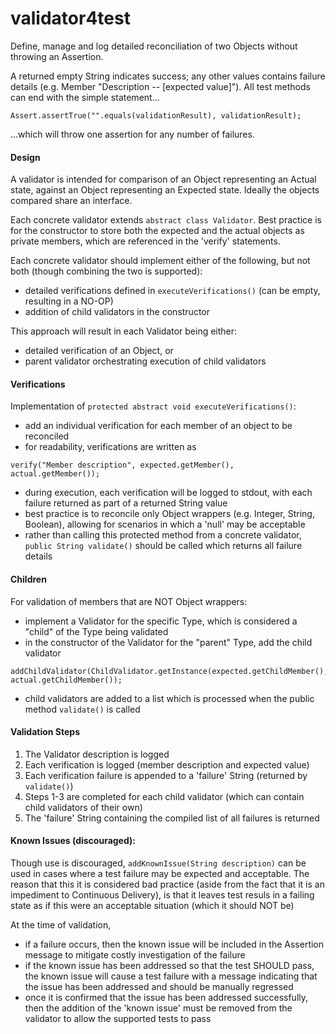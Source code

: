 # validator4test
Define, manage and log detailed reconciliation of two Objects without throwing an Assertion.  

A returned empty String indicates success; any other values contains failure details (e.g. Member "Description -- [expected value]").  All test methods can end with the simple statement...
```
Assert.assertTrue("".equals(validationResult), validationResult);
```
...which will throw one assertion for any number of failures.  

#### Design
A validator is intended for comparison of an Object representing an Actual state, against an Object representing an Expected state.  Ideally the objects compared share an interface.  

Each concrete validator extends `abstract class Validator`.  Best practice is for the constructor to store both the expected and the actual objects as private members, which are referenced in the 'verify' statements.

Each concrete validator should implement either of the following, but not both (though combining the two is supported):
 - detailed verifications defined in `executeVerifications()` (can be empty, resulting in a NO-OP)
 - addition of child validators in the constructor

This approach will result in each Validator being either:
 - detailed verification of an Object, or
 - parent validator orchestrating execution of child validators

#### Verifications
Implementation of `protected abstract void executeVerifications()`:
 - add an individual verification for each member of an object to be reconciled
 - for readability, verifications are written as 
```
verify("Member description", expected.getMember(), actual.getMember());
```
 - during execution, each verification will be logged to stdout, with each failure returned as part of a returned String value
 - best practice is to reconcile only Object wrappers (e.g. Integer, String, Boolean), allowing for scenarios in which a 'null' may be acceptable
 - rather than calling this protected method from a concrete validator, `public String validate()` should be called which returns all failure details

#### Children
For validation of members that are NOT Object wrappers:
 - implement a Validator for the specific Type, which is considered a "child" of the Type being validated
 - in the constructor of the Validator for the "parent" Type, add the child validator
```
addChildValidator(ChildValidator.getInstance(expected.getChildMember(), actual.getChildMember());
``` 
 - child validators are added to a list which is processed when the public method `validate()` is called
 
#### Validation Steps
 1. The Validator description is logged
 2. Each verification is logged (member description and expected value)
 3. Each verification failure is appended to a 'failure' String (returned by `validate()`)
 4. Steps 1-3 are completed for each child validator (which can contain child validators of their own)
 5. The 'failure' String containing the compiled list of all failures is returned

#### Known Issues (discouraged):
Though use is discouraged, `addKnownIssue(String description)` can be used in cases where a test failure may be expected and acceptable.  The reason that this it is considered bad practice (aside from the fact that it is an impediment to Continuous Delivery), is that it leaves test resuls in a failing state as if this were an acceptable situation (which it should NOT be)

At the time of validation, 
 - if a failure occurs, then the known issue will be included in the Assertion message to mitigate costly investigation of the failure
 - if the known issue has been addressed so that the test SHOULD pass, the known issue will cause a test failure with a message indicating that the issue has been addressed and should be manually regressed
 - once it is confirmed that the issue has been addressed successfully, then the addition of the 'known issue' must be removed from the validator to allow the supported tests to pass
